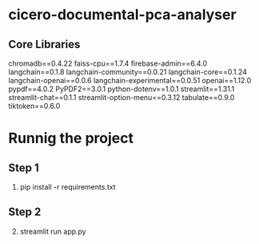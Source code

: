 # cicero-documental-pca-analyser

## Core Libraries
chromadb==0.4.22
faiss-cpu==1.7.4
firebase-admin==6.4.0
langchain==0.1.8
langchain-community==0.0.21
langchain-core==0.1.24
langchain-openai==0.0.6
langchain-experimental==0.0.51
openai==1.12.0
pypdf==4.0.2
PyPDF2==3.0.1
python-dotenv==1.0.1
streamlit==1.31.1
streamlit-chat==0.1.1
streamlit-option-menu==0.3.12
tabulate==0.9.0
tiktoken==0.6.0

# Runnig the project
## Step 1
1. pip install -r requirements.txt

## Step 2
2. streamlit run app.py

